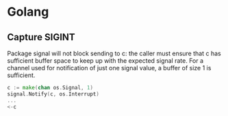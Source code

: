 # Golang

## Capture SIGINT

Package signal will not block sending to c: the caller must ensure that c has sufficient buffer space to keep up with the expected signal rate. For a channel used for notification of just one signal value, a buffer of size 1 is sufficient.

```go
c := make(chan os.Signal, 1)
signal.Notify(c, os.Interrupt)
...
<-c
```